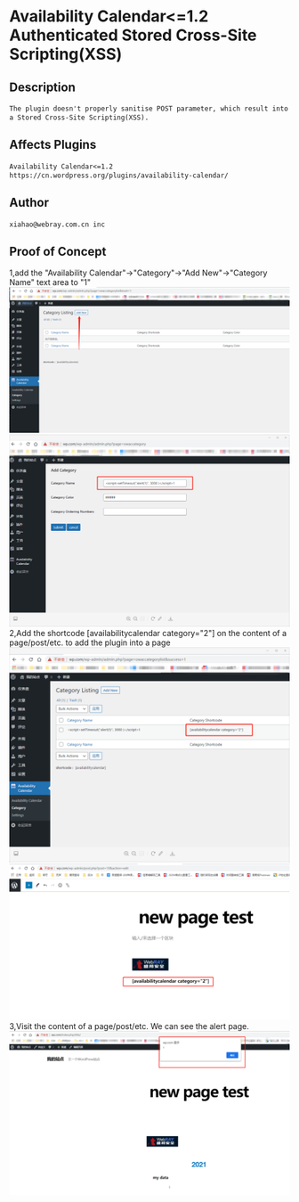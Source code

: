 # Availability Calendar<=1.2 Authenticated Stored Cross-Site Scripting(XSS)
## Description
    The plugin doesn't properly sanitise POST parameter, which result into a Stored Cross-Site Scripting(XSS).
## Affects Plugins
    Availability Calendar<=1.2
    https://cn.wordpress.org/plugins/availability-calendar/
## Author
    xiahao@webray.com.cn inc  
## Proof of Concept
1,add the "Availability Calendar"->"Category"->"Add New"->"Category Name" text area to "<script>setTimeout("alert(1)", 3000 )</script>1"
![blockchain](https://github.com/xiahao90/CVEproject/blob/main/imgs/20210803175426.png "Wordpress plugin Splash header XSS")
![blockchain](https://github.com/xiahao90/CVEproject/blob/main/imgs/20210803175437.png "Wordpress plugin Splash header XSS")
2,Add the shortcode [availabilitycalendar category="2"] on the content of a page/post/etc. to add the plugin into a page
![blockchain](https://github.com/xiahao90/CVEproject/blob/main/imgs/20210803175443.png "Wordpress plugin Splash header XSS")
![blockchain](https://github.com/xiahao90/CVEproject/blob/main/imgs/20210803175448.png "Wordpress plugin Splash header XSS")
3,Visit the content of a page/post/etc. We can see the alert page.
![blockchain](https://github.com/xiahao90/CVEproject/blob/main/imgs/20210803175453.png "Wordpress plugin Splash header XSS")

